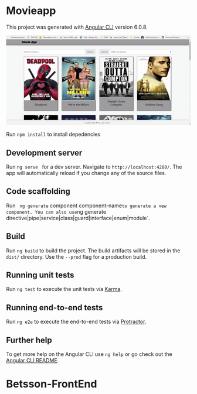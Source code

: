 # Movieapp

This project was generated with [Angular CLI](https://github.com/angular/angular-cli) version 6.0.8.

 ![MovieAPP](movies.gif "DEMO")

Run ```npm install``` to install depedencies

## Development server

Run ```ng serve ``` for a dev server. Navigate to `http://localhost:4200/`. The app will automatically reload if you change any of the source files.

## Code scaffolding

Run ``` ng generate``` component component-name` to generate a new component. You can also use `ng generate directive|pipe|service|class|guard|interface|enum|module`.

## Build

Run ```ng build``` to build the project. The build artifacts will be stored in the `dist/` directory. Use the `--prod` flag for a production build.

## Running unit tests

Run ```ng test``` to execute the unit tests via [Karma](https://karma-runner.github.io).

## Running end-to-end tests

Run ```ng e2e``` to execute the end-to-end tests via [Protractor](http://www.protractortest.org/).

## Further help

To get more help on the Angular CLI use `ng help` or go check out the [Angular CLI README](https://github.com/angular/angular-cli/blob/master/README.md).
# Betsson-FrontEnd

